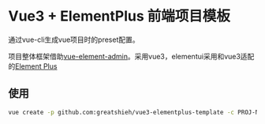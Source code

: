 # Vue3 + ElementPlus 前端项目模板

通过vue-cli生成vue项目时的preset配置。

项目整体框架借助[vue-element-admin](https://github.com/PanJiaChen/vue-element-admin)。采用vue3，elementui采用和vue3适配的[Element Plus](https://element-plus.gitee.io/zh-CN/#/zh-CN/component/installation)

## 使用
```bash
vue create -p github.com:greatshieh/vue3-elementplus-template -c PROJ-NAME
```